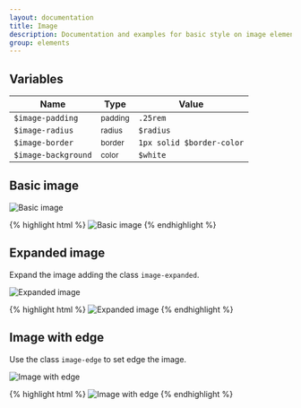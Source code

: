 ```yaml
---
layout: documentation
title: Image
description: Documentation and examples for basic style on image element.
group: elements
---
```



## Variables

| Name  | Type  | Value |
| ----- | ----- | ----- |
| `$image-padding`    | <small>padding</small> | `.25rem` |
| `$image-radius`     | <small>radius</small>  | `$radius` |
| `$image-border`     | <small>border</small>  | <span class="small-box" style="background:#dee2e6"></span> `1px solid $border-color` |
| `$image-background` | <small>color</small>   | <span class="small-box" style="background:#fff"></span> `$white` |


## Basic image

<div class="highlight-example">
  <img data-src="holder.js/200x200" alt="Basic image">
</div>

{% highlight html %}
<img src="..." alt="Basic image">
{% endhighlight %}


## Expanded image

Expand the image adding the class `image-expanded`.

<div class="highlight-example">
  <img data-src="holder.js/100px250" class="image-expanded" alt="Expanded image">
</div>

{% highlight html %}
<img src="..." class="image-expanded" alt="Expanded image">
{% endhighlight %}


## Image with edge

Use the class `image-edge` to set edge the image.

<div class="highlight-example">
  <img data-src="holder.js/200x200" class="image-edge" alt="Image with edge">
</div>

{% highlight html %}
<img src="..." class="image-edge" alt="Image with edge">
{% endhighlight %}


<script src="/assets/js/holder.min.js"></script>